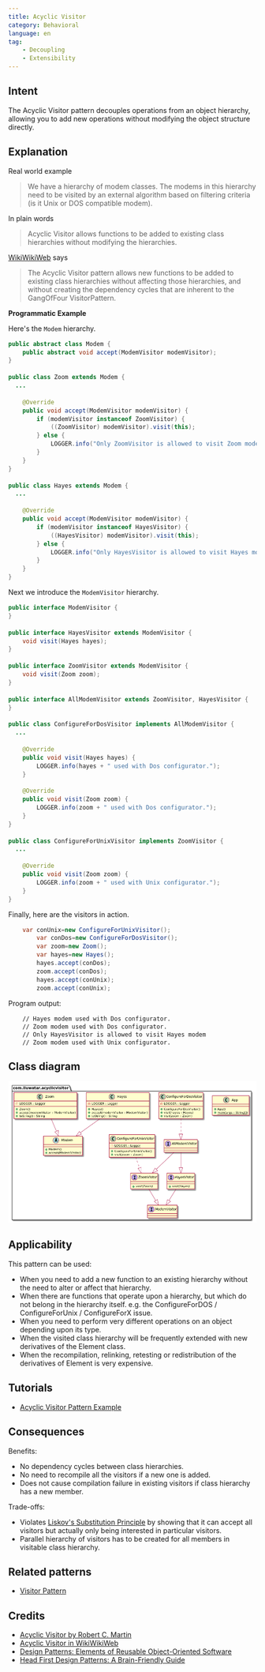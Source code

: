```yaml
---
title: Acyclic Visitor
category: Behavioral
language: en
tag:
    - Decoupling
    - Extensibility
---
```


## Intent

The Acyclic Visitor pattern decouples operations from an object hierarchy, allowing you to add new operations without
modifying the object structure directly.

## Explanation

Real world example

> We have a hierarchy of modem classes. The modems in this hierarchy need to be visited by an external algorithm based
> on filtering criteria (is it Unix or DOS compatible modem).

In plain words

> Acyclic Visitor allows functions to be added to existing class hierarchies without modifying the hierarchies.

[WikiWikiWeb](https://wiki.c2.com/?AcyclicVisitor) says

> The Acyclic Visitor pattern allows new functions to be added to existing class hierarchies without affecting those
> hierarchies, and without creating the dependency cycles that are inherent to the GangOfFour VisitorPattern.

**Programmatic Example**

Here's the `Modem` hierarchy.

```java
public abstract class Modem {
    public abstract void accept(ModemVisitor modemVisitor);
}

public class Zoom extends Modem {
  ...

    @Override
    public void accept(ModemVisitor modemVisitor) {
        if (modemVisitor instanceof ZoomVisitor) {
            ((ZoomVisitor) modemVisitor).visit(this);
        } else {
            LOGGER.info("Only ZoomVisitor is allowed to visit Zoom modem");
        }
    }
}

public class Hayes extends Modem {
  ...

    @Override
    public void accept(ModemVisitor modemVisitor) {
        if (modemVisitor instanceof HayesVisitor) {
            ((HayesVisitor) modemVisitor).visit(this);
        } else {
            LOGGER.info("Only HayesVisitor is allowed to visit Hayes modem");
        }
    }
}
```

Next we introduce the `ModemVisitor` hierarchy.

```java
public interface ModemVisitor {
}

public interface HayesVisitor extends ModemVisitor {
    void visit(Hayes hayes);
}

public interface ZoomVisitor extends ModemVisitor {
    void visit(Zoom zoom);
}

public interface AllModemVisitor extends ZoomVisitor, HayesVisitor {
}

public class ConfigureForDosVisitor implements AllModemVisitor {
  ...

    @Override
    public void visit(Hayes hayes) {
        LOGGER.info(hayes + " used with Dos configurator.");
    }

    @Override
    public void visit(Zoom zoom) {
        LOGGER.info(zoom + " used with Dos configurator.");
    }
}

public class ConfigureForUnixVisitor implements ZoomVisitor {
  ...

    @Override
    public void visit(Zoom zoom) {
        LOGGER.info(zoom + " used with Unix configurator.");
    }
}
```

Finally, here are the visitors in action.

```java
    var conUnix=new ConfigureForUnixVisitor();
        var conDos=new ConfigureForDosVisitor();
        var zoom=new Zoom();
        var hayes=new Hayes();
        hayes.accept(conDos);
        zoom.accept(conDos);
        hayes.accept(conUnix);
        zoom.accept(conUnix);   
```

Program output:

```
    // Hayes modem used with Dos configurator.
    // Zoom modem used with Dos configurator.
    // Only HayesVisitor is allowed to visit Hayes modem
    // Zoom modem used with Unix configurator.
```

## Class diagram

![alt text](./etc/acyclic-visitor.png "Acyclic Visitor")

## Applicability

This pattern can be used:

* When you need to add a new function to an existing hierarchy without the need to alter or affect that hierarchy.
* When there are functions that operate upon a hierarchy, but which do not belong in the hierarchy itself. e.g. the
  ConfigureForDOS / ConfigureForUnix / ConfigureForX issue.
* When you need to perform very different operations on an object depending upon its type.
* When the visited class hierarchy will be frequently extended with new derivatives of the Element class.
* When the recompilation, relinking, retesting or redistribution of the derivatives of Element is very expensive.

## Tutorials

* [Acyclic Visitor Pattern Example](https://codecrafter.blogspot.com/2012/12/the-acyclic-visitor-pattern.html)

## Consequences

Benefits:

* No dependency cycles between class hierarchies.
* No need to recompile all the visitors if a new one is added.
* Does not cause compilation failure in existing visitors if class hierarchy has a new member.

Trade-offs:

* Violates [Liskov's Substitution Principle](https://java-design-patterns.com/principles/#liskov-substitution-principle)
  by showing that it can accept all visitors but actually only being interested in particular visitors.
* Parallel hierarchy of visitors has to be created for all members in visitable class hierarchy.

## Related patterns

* [Visitor Pattern](https://java-design-patterns.com/patterns/visitor/)

## Credits

* [Acyclic Visitor by Robert C. Martin](http://condor.depaul.edu/dmumaugh/OOT/Design-Principles/acv.pdf)
* [Acyclic Visitor in WikiWikiWeb](https://wiki.c2.com/?AcyclicVisitor)
* [Design Patterns: Elements of Reusable Object-Oriented Software](https://www.amazon.com/gp/product/0201633612/ref=as_li_tl?ie=UTF8&camp=1789&creative=9325&creativeASIN=0201633612&linkCode=as2&tag=javadesignpat-20&linkId=675d49790ce11db99d90bde47f1aeb59)
* [Head First Design Patterns: A Brain-Friendly Guide](https://www.amazon.com/gp/product/0596007124/ref=as_li_tl?ie=UTF8&camp=1789&creative=9325&creativeASIN=0596007124&linkCode=as2&tag=javadesignpat-20&linkId=6b8b6eea86021af6c8e3cd3fc382cb5b)
